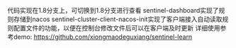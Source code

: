 代码实现在1.8分支上，可切换到1.8分支进行查看
sentinel-dashboard实现了规则存储到nacos
sentinel-cluster-client-nacos-init实现了客户端接入自动读取规则配置文件的功能，以便在控制台修改文件后可以在客户端及时更新
详细使用参考demo: https://github.com/xiongmaodeguxiang/sentinel-learn
